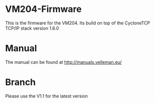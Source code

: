 VM204-Firmware
==============


This is the firmware for the VM204.
Its build on top of the CycloneTCP TCP/IP stack version 1.6.0

Manual
=============
The manual can be found at http://manuals.velleman.eu/

Branch
=============
Please use the V1.1 for the latest version



